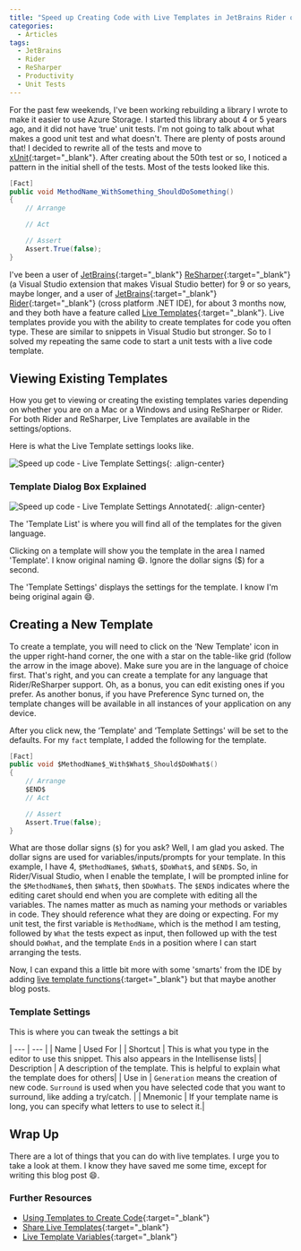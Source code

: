 ```yaml
---
title: "Speed up Creating Code with Live Templates in JetBrains Rider or ReSharper"
categories:
  - Articles
tags:
  - JetBrains
  - Rider
  - ReSharper
  - Productivity
  - Unit Tests
---
```

For the past few weekends, I've been working rebuilding a library I wrote to make it easier to use Azure Storage. I started this library about 4 or 5 years ago, and it did not have ‘true' unit tests. I'm not going to talk about what makes a good unit test and what doesn't. There are plenty of posts around that! I decided to rewrite all of the tests and move to [xUnit](https://xUnit.net){:target="_blank"}. After creating about the 50th test or so, I noticed a pattern in the initial shell of the tests. Most of the tests looked like this.

```cs
[Fact]
public void MethodName_WithSomething_ShouldDoSomething()
{
    // Arrange

    // Act

    // Assert
    Assert.True(false);
}
```

I've been a user of [JetBrains](https://www.jetbrains.com){:target="_blank"} [ReSharper](https://jetbrains.com/resharper){:target="_blank"} (a Visual Studio extension that makes Visual Studio better) for 9 or so years, maybe longer, and a user of [JetBrains](https://www.jetbrains.com){:target="_blank"} [Rider](https://jetbrains.com/rider){:target="_blank"} (cross platform .NET IDE), for about 3 months now, and they both have a feature called [Live Templates](https://www.jetbrains.com/help/rider/using-live-templates.html){:target="_blank"}. Live templates provide you with the ability to create templates for code you often type. These are similar to snippets in Visual Studio but stronger. So to I solved my repeating the same code to start a unit tests with a live code template.

## Viewing Existing Templates

How you get to viewing or creating the existing templates varies depending on whether you are on a Mac or a Windows and using ReSharper or Rider.  For both Rider and ReSharper, Live Templates are available in the settings/options.

Here is what the Live Template settings looks like.

![Speed up code - Live Template Settings](/assets/images/posts/live-templates-settings.png){: .align-center}

### Template Dialog Box Explained

![Speed up code - Live Template Settings Annotated](/assets/images/posts/live-templates-settings-annotated.png){: .align-center}

The 'Template List' is where you will find all of the templates for the given language.

Clicking on a template will show you the template in the area I named 'Template'. I know original naming :smile:. Ignore the dollar signs ($) for a second.

The 'Template Settings' displays the settings for the template. I know I'm being original again :smile:.

## Creating a New Template

To create a template, you will need to click on the ‘New Template' icon in the upper right-hand corner, the one with a star on the table-like grid (follow the arrow in the image above). Make sure you are in the language of choice first. That's right, and you can create a template for any language that Rider/ReSharper support. Oh, as a bonus, you can edit existing ones if you prefer. As another bonus, if you have Preference Sync turned on, the template changes will be available in all instances of your application on any device.

After you click new, the ‘Template' and ‘Template Settings' will be set to the defaults. For my `fact` template, I added the following for the template.

```cs
[Fact]
public void $MethodName$_With$What$_Should$DoWhat$()
{
    // Arrange
    $END$
    // Act

    // Assert
    Assert.True(false);
}
```

What are those dollar signs (`$`) for you ask? Well, I am glad you asked. The dollar signs are used for variables/inputs/prompts for your template. In this example, I have 4, `$MethodName$`, `$What$`, `$DoWhat$`, and `$END$`. So, in Rider/Visual Studio, when I enable the template, I will be prompted inline for the `$MethodName$`, then `$What$`, then `$DoWhat$`. The `$END$` indicates where the editing caret should end when you are complete with editing all the variables. The names matter as much as naming your methods or variables in code. They should reference what they are doing or expecting. For my unit test, the first variable is `MethodName`, which is the method I am testing, followed by `What` the tests expect as input, then followed up with the test should `DoWhat`, and the template `End`s in a position where I can start arranging the tests.

Now, I can expand this a little bit more with some 'smarts' from the IDE by adding [live template functions](https://www.jetbrains.com/help/idea/template-variables.html#predefined_functions){:target="_blank"} but that maybe another blog posts.

### Template Settings

This is where you can tweak the settings a bit

| --- | --- |
| Name | Used For |
| Shortcut | This is what you type in the editor to use this snippet. This also appears in the Intellisense lists|
| Description | A description of the template. This is helpful to explain what the template does for others|
| Use in | `Generation` means the creation of new code. `Surround` is used when you have selected code that you want to surround, like adding a try/catch. |
| Mnemonic | If your template name is long, you can specify what letters to use to select it.|

## Wrap Up

There are a lot of things that you can do with live templates. I urge you to take a look at them.  I know they have saved me some time, except for writing this blog post :smile:.

### Further Resources

- [Using Templates to Create Code](https://www.jetbrains.com/help/rider/Templates_Rider.html){:target="_blank"}
- [Share Live Templates](https://www.jetbrains.com/help/rider/Sharing_Live_Templates.html){:target="_blank"}
- [Live Template Variables](https://www.jetbrains.com/help/rider/template_variables.html){:target="_blank"}
